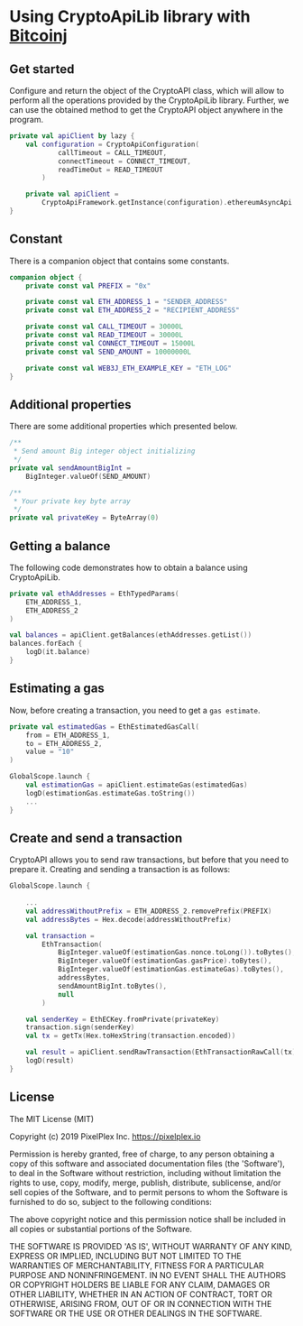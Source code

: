 # Using CryptoApiLib library with [Bitcoinj](https://bitcoinj.github.io)

## Get started
Сonfigure and return the object of the CryptoAPI class, which will allow to perform all the operations provided by the CryptoApiLib library.
Further, we can use the obtained method to get the CryptoAPI object anywhere in the program.
```kotlin
private val apiClient by lazy {
    val configuration = CryptoApiConfiguration(
            callTimeout = CALL_TIMEOUT,
            connectTimeout = CONNECT_TIMEOUT,
            readTimeOut = READ_TIMEOUT
        )

    private val apiClient =
        CryptoApiFramework.getInstance(configuration).ethereumAsyncApi
}
```

## Constant
There is a companion object that contains some constants.
```kotlin
companion object {
    private const val PREFIX = "0x"

    private const val ETH_ADDRESS_1 = "SENDER_ADDRESS"
    private const val ETH_ADDRESS_2 = "RECIPIENT_ADDRESS"

    private const val CALL_TIMEOUT = 30000L
    private const val READ_TIMEOUT = 30000L
    private const val CONNECT_TIMEOUT = 15000L
    private const val SEND_AMOUNT = 10000000L

    private const val WEB3J_ETH_EXAMPLE_KEY = "ETH_LOG"
}
```

## Additional properties
There are some additional properties which presented below.
```kotlin
/**
 * Send amount Big integer object initializing
 */
private val sendAmountBigInt =
    BigInteger.valueOf(SEND_AMOUNT)

/**
 * Your private key byte array
 */
private val privateKey = ByteArray(0)
```

## Getting a balance
The following code demonstrates how to obtain a balance using CryptoApiLib.
```kotlin
private val ethAddresses = EthTypedParams(
    ETH_ADDRESS_1,
    ETH_ADDRESS_2
)

val balances = apiClient.getBalances(ethAddresses.getList())
balances.forEach {
    logD(it.balance)
}
```

## Estimating a gas
Now, before creating a transaction, you need to get a `gas estimate`.
```kotlin
private val estimatedGas = EthEstimatedGasCall(
    from = ETH_ADDRESS_1,
    to = ETH_ADDRESS_2,
    value = "10"
)

GlobalScope.launch {
    val estimationGas = apiClient.estimateGas(estimatedGas)
    logD(estimationGas.estimateGas.toString())
    ...
}
```

## Create and send a transaction
CryptoAPI allows you to send raw transactions, but before that you need to prepare it.
Creating and sending a transaction is as follows:
```kotlin
GlobalScope.launch {
    
    ...
    val addressWithoutPrefix = ETH_ADDRESS_2.removePrefix(PREFIX)
    val addressBytes = Hex.decode(addressWithoutPrefix)

    val transaction =
        EthTransaction(
            BigInteger.valueOf(estimationGas.nonce.toLong()).toBytes(),
            BigInteger.valueOf(estimationGas.gasPrice).toBytes(),
            BigInteger.valueOf(estimationGas.estimateGas).toBytes(),
            addressBytes,
            sendAmountBigInt.toBytes(),
            null
        )

    val senderKey = EthECKey.fromPrivate(privateKey)
    transaction.sign(senderKey)
    val tx = getTx(Hex.toHexString(transaction.encoded))

    val result = apiClient.sendRawTransaction(EthTransactionRawCall(tx))
    logD(result)
}
```

## License

The MIT License (MIT)

Copyright (c) 2019 PixelPlex Inc. <https://pixelplex.io>

Permission is hereby granted, free of charge, to any person obtaining
a copy of this software and associated documentation files (the
'Software'), to deal in the Software without restriction, including
without limitation the rights to use, copy, modify, merge, publish,
distribute, sublicense, and/or sell copies of the Software, and to
permit persons to whom the Software is furnished to do so, subject to
the following conditions:

The above copyright notice and this permission notice shall be
included in all copies or substantial portions of the Software.

THE SOFTWARE IS PROVIDED 'AS IS', WITHOUT WARRANTY OF ANY KIND,
EXPRESS OR IMPLIED, INCLUDING BUT NOT LIMITED TO THE WARRANTIES OF
MERCHANTABILITY, FITNESS FOR A PARTICULAR PURPOSE AND NONINFRINGEMENT.
IN NO EVENT SHALL THE AUTHORS OR COPYRIGHT HOLDERS BE LIABLE FOR ANY
CLAIM, DAMAGES OR OTHER LIABILITY, WHETHER IN AN ACTION OF CONTRACT,
TORT OR OTHERWISE, ARISING FROM, OUT OF OR IN CONNECTION WITH THE
SOFTWARE OR THE USE OR OTHER DEALINGS IN THE SOFTWARE.